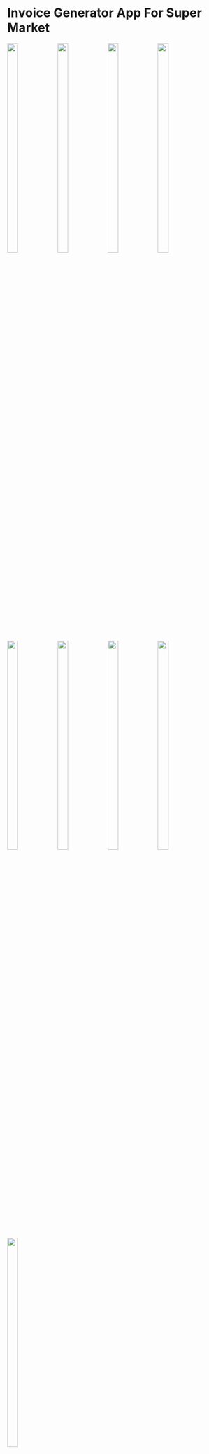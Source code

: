 # Invoice Generator App For Super Market 

<p>
  <img src="https://github.com/user-attachments/assets/a3e172dd-6279-4e6c-82ab-87250a01ded5"height="35%" width="22%">
   <img src="https://github.com/user-attachments/assets/61802df4-c5ae-4cbe-abcf-5c021dbc1be4"height="35%" width="22%">
    <img src="https://github.com/user-attachments/assets/b65ede0c-1e1c-4688-b7a1-ca8079c07f46"height="35%" width="22%">
     <img src="https://github.com/user-attachments/assets/0351fe5c-5dbd-4728-b14b-82cfe223b368"height="35%" width="22%">
     <img src="https://github.com/user-attachments/assets/b4806834-1add-4858-9075-eff0e187ded4"height="35%" width="22%">
     <img src="https://github.com/user-attachments/assets/77174a4e-1acc-4a2c-a5b8-2f72df5ca54a"height="35%" width="22%">
     <img src="https://github.com/user-attachments/assets/dc78a2ef-72c9-414a-af80-151c083e67c6"height="35%" width="22%">
     <img src="https://github.com/user-attachments/assets/a5b005dd-f8ba-4cfa-a3f3-6bfc32f7ec4d"height="35%" width="22%">
     <img src="https://github.com/user-attachments/assets/de55241d-8167-47a6-be86-6813b0500e0f"height="35%" width="22%">
</p>

## Description:
Streamline your supermarket’s billing process with our user-friendly Invoice Generator App, designed specifically for grocery stores. This app simplifies the creation and management of invoices, helping you save time and reduce errors.

## Key Features:

### 1. Easy-to-Use Interface:
- Intuitive design allows staff to generate invoices quickly, even with minimal training.

### 2. Customizable Templates: 
- Choose from various invoice templates tailored for supermarkets, including branding options to reflect your store’s identity.

### 3. Real-Time Inventory Integration: 
- Sync with your inventory management system to automatically update product availability and pricing, ensuring accurate billing.

### 4. Multi-Product Entry: 
- Effortlessly scan barcodes or enter multiple items at once, reducing checkout time and enhancing customer satisfaction.

### 5. Discount and Tax Calculations: 
- Automatically apply discounts, promotions, and taxes, ensuring transparent pricing for your customers.

### 6. Digital Receipts: 
- Offer customers the option to receive their invoices via email or SMS, minimizing paper waste and enhancing convenience.

### 7. Reporting and Analytics: 
- Generate detailed reports on sales, inventory, and customer preferences to help you make informed business decisions.

### 8. Customer Management: 
- Maintain a database of customer information for personalized marketing and loyalty programs.

### 9. Secure Payment Processing: 
- Integrate with popular payment gateways for seamless transactions, ensuring customer data is protected.

### 10. Multi-Language Support: 
- Cater to a diverse clientele with support for multiple languages.

## Benefits:

- Increased Efficiency: Reduce checkout times and improve the overall customer experience.
- Accurate Billing: Minimize errors with automated calculations and inventory syncing.
- Better Customer Engagement: Stay connected with customers through digital receipts and personalized offers.
- Data-Driven Insights: Utilize analytics to optimize product offerings and sales strategies.

Elevate your supermarket’s invoicing process and enhance customer satisfaction with our Invoice Generator App. Transform your billing experience today!
